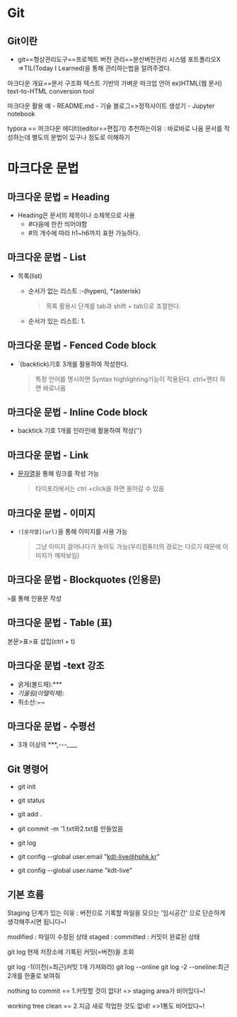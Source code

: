 # Git

## Git이란

- git==형상관리도구==프로젝트 버전 관리==분산버전관리 시스템
  포트폴리오X =>TIL(Today I Learned)을 통해 관리하는법을 알려주겠다.

마크다운 개요==문서 구조화
텍스트 기반의 가벼운 마크업 언어
ex)HTML(웹 문서)
text-to-HTML conversion tool

마크다운 활용 예 - README.md
	          - 기술 블로그=>정적사이트 생성기
	          - Jupyter notebook

typora == 마크다운 에디터(editor==편집기)
추천하는이유 : 바로바로 나옴
문서를 작성하는데 별도의 문법이 있구나 정도로 이해하기



# 마크다운 문법



## 마크다운 문법 = Heading
- Heading은 문서의 제목이나 소제목으로 사용
  - #다음에 한칸 띄어야함
  - #의 개수에 따라 h1~h6까지 표현 가능하다.



## 마크다운 문법 - List
- 목록(list)

  - 순서가 없는 리스트 :-(hypen), *(asterisk)

    > 목록 활용시 단계를 tab과 shift + tab으로 조절한다.

  - 순서가 있는 리스트: 1.

    

## 마크다운 문법 - Fenced Code block
- `(backtick)기호 3개를 활용하여 작성한다.

  > 특정 언어를 명시하면 Syntax highlighting기능이 적용된다.
  > ​ctrl+엔터 하면 바로나옴



## 마크다운 문법 - Inline Code block

- backtick 기호 1개를 인라인에 활용하여 작성('')



## 마크다운 문법 - Link
- [문자열](url)을 통해 링크를 작성 가능

  > 타이포라에서는 ctrl +click을 하면 들어갈 수 있음



## 마크다운 문법 - 이미지
- `![문자열](url)`을 통해 이미지를 사용 가능

  > 그냥 이미지 끌어나다가 놓아도 가능(우리컴퓨터의 경로는 다르기 때문에 이미지가 깨져보임)



## 마크다운 문법 - Blockquotes (인용문)

`>`를 통해 인용문 작성



## 마크다운 문법 - Table (표)
본문>표>표 삽입(ctrl + t)



## 마크다운 문법 -text 강조

- 굵게(볼드체):***
- *기울림(이탤릭체):*
- 취소선:~~



## 마크다운 문법 - 수평선
- 3개 이상의 ***,---,___



## Git 명령어

- git init

- git status

- git add .

- git commit -m '1.txt와2.txt를 만들었음

- git log

  

- git config --global user.email "kdt-live@hphk.kr"
- git config --global user.name "kdt-live"



## 기본 흐름
Staging 단계가 있는 이유 : 버전으로 기록할 파일을 모으는 '임시공간' 으로 단순하게 생각해주시면 됩니다~!

modified : 파일이 수정된 상태
staged :
committed : 커밋이 완료된 상태

git log
현재 저장소에 기록된 커밋(=버전)을 조회

git log -1(이전(=최근)커밋 1개 가져와라)
git log --online
git log -2 --oneline:최근 2개를 한줄로 보여줘

nothing to commit == 1.커밋할 것이 없다! => staging area가 비어있다~!

working tree clean == 2.지금 새로 작업한 것도 없네! =>1통도 비어있다~!



